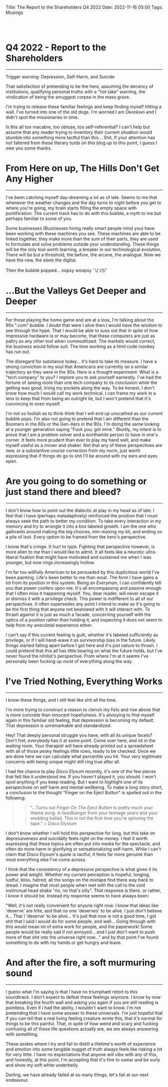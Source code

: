 Title: The Report to the Shareholders Q4 2022
Date: 2022-11-16 05:00
Tags: Musings

<br/><br/>
# Q4 2022 - Report to the Shareholders
<hr/>

Trigger warning: Depression, Self-Harm, and Suicide

That satisfaction of pretending to be the hero, assuming the decency of institutions, qualifying personal truths with a "hot take" warning, the vindication of being the smuggest corpse in the mass grave.

I'm trying to release these familiar feelings and keep finding myself hitting a wall. I've turned into one of the old dogs. I'm worried I am Okonkwo and I didn't spot the missionaries in time.

Is this all too macabre, too obtuse, too self-referential? I can't help but assume that any reader trying to inventory their current situation would stumble into something more tactful than this... Shit, If your attention has not faltered from these literary turds on this blog up to this point, I guess I owe you some thanks.

# From Here on up, The Hills Don't Get Any Higher
<hr/>

I've been catching myself day-dreaming a lot as of late. Seems to me that whenever the weather changes and the day turns to night before you get to where you're going, my brain starts filling the empty space with pontification. The current track has to do with this bubble, a myth to me but perhaps familiar to some of you.

Some businesses (Businesses hiring really smart people mind you) have been working with these machines you see. These machines are able to be linked together, they make more than the sum of their parts, they are used to formulate and solve problems outside your understanding. These things will be the only tool worth learning, a breaker in our technological evolution. There will be but a threshold, the before, the arcane, the analogue. Now we have the new, the sleek the digital.

Then the bubble popped... oopsy woopsy ¯\\_(ツ)_/¯

# ...But the Valleys Get Deeper and Deeper
<hr/>

For those playing the home game and are at a loss, I'm talking about the 90s ".com" bubble. I doubt that were I alive then I would have the wisdom to see through the hype. That I would be able to suss out that in spite of how impressive hardware is or may become, that these computers are just as paltry as any other tool when commoditized. The markets would correct, the business would follow suit. The time working as a html code monkey has run out.

The disregard for substance today... it's hard to take its measure. I have a strong conviction in my soul that Americans are currently on a similar trajectory as they were in the 90s. Here is a thought experiment: What is a "tech company" to you? I implore you to ask yourself earnestly. I've had the fortune of seeing more than one tech company to its conclusion while the getting was good, lining my pockets along the way. To be honest, I don't know how much I would call my work technical. I can frame my work in a lens to keep that from being an outright lie, but I won't pretend that it's convincing to even myself.

I'm not so foolish as to think think that I will end up unscathed as our current bubble pops. I'm also not going to pretend that I am different than the Boomers in the 60s or the Gen-Xers in the 90s. I'm doing the same looking at a younger generation saying "Fuck you; got mine." Bluntly, my intent is to prove that I am a problem solver and a worthwhile person to have in one's corner. It feels more prudent than ever to play my hand well, and make myself useful as a mover and shaker. Not that any of these perspectives are new, or a substantive course correction from my norm, just worth expressing that if things do go to shit I'll be around with my ears and eyes open.

# Are you going to do something or just stand there and bleed?
<hr/>

I don't know how to point out the dialectic at play in my head as of late. I feel that I have (perhaps maladaptively) reinforced the position that I must always seek the path to better my condition. To take every interaction in my memory and try to wrangle it into a box labeled growth. I am the one who gallivants around making the big choices, min-maxing my kit, and ending on a pile of loot. Every option to be framed from the hero's perspective.

I know that's cringe. It hurt to type. Fighting that perspective however, is more alien to me than I would like to admit. It all feels like a neurotic ultra-liberal fixation that might have motivated and sustained me when I was younger, but now rings increasingly hollow.

I'm far too willfully American to be persuaded by this duplicitous world I've been painting. Life's been better to me than most. The form I have gains a lot from its position in this system. Being an *Everyman*, I can confidently tell you that power confers upon me. It's all encompassing and passive enough that I often miss it happening myself. You, dear reader, will never escape it or dismiss it with a privilege check. This power is indifferent to all of our perspectives. It often supersedes any point I intend to make as it's going to be the first thing that anyone not bestowed with it will interact with. To thrash against it is just as much a facade, concerning yourself with the optics of a position rather than holding it, and inspecting it does not seem to help from my anecdotal experience either.

I can't say if this current feeling is guilt, whether it's labeled sufficiently as privilege, or if I will hand-wave it as survivorship bias in the future. Likely things started falling apart before I got here and it's just nature to thrash. I could pretend that this all has little bearing on what the future holds, but I've never found the nihilist's perspective. From where I'm at it seems I've personally been fucking up most of everything along the way.

# I've Tried Nothing, Everything Works
<hr/>

I know these things, and I still feel like shit all the time.

I'm more trying to construct a reason to clench my fists and rise above that is more concrete than innocent hopefulness. It's annoying to find myself again in this familiar old feeling, that depression is becoming my default. That depression is unremarkable and standardized. 

Hey! That deeply personal struggle you have, with all its unique facets? Don't fret; everybody has it at some point. Come over here, and sit in the waiting room. Your therapist will have already printed out a spreadsheet with all of those pesky feelings little rows, ready to be checked. Once we are done here we can calculate what percentile you hit. Your very legitimate concerns with being unique might still ring true after all.

I had the chance to play *Disco Elysum* recently, it's one of the few pieces that felt like it understood me. If you haven't played it, you should. I won't spoil anything if you keep reading. But I want to highlight one of its perspectives on self harm and mental wellbeing. To make a long story short, a conclusion to the thought "Finger on the Eject Button" is spelled out in the following:

>> "...Turns out *Finger On The Eject Button* is pretty much your theme song. A headbanger from your teenage years and your wedding ballad. This is not the first time you're spinning the tape." ~ Disco Elysium

I don't know whether I will hold this perspective for long, but this take on depressiveness and suicidally feels right on the money. I feel it worth expressing that these topics are often put into media for the spectacle, and often do more harm in glorifying or sensationalizing self-harm. While I can't claim that Disco Elysum's quote is tactful, it feels far more genuine than most everything else I've come across.

I think that the consistency of a depressive perspective is what gives it its power and weight. Whether my current perception is hopeful, longing, lustful, bliss, hatred, all the songs on the mixtape find there way back to dread. I imagine that most people when met with the call to the void instinctual head shake "no, no that's silly". That response is there, or rather, I know it should be. Instead my response seems to have always been:

"Well, it's not really convenient for anyone right now. I know that ideas like 'deserve' are trite, and that no one 'deserves' to be alive. I just don't believe it... That I 'deserve' to be alive... It's just that now is not a good time, I got shit that I said I would do for some people, and well... Going through with this would mean lot of extra work for people, and the paperwork! Some people would be really sad if not annoyed... and I just don't want to push more of that shit into the universe right now..." and by that point I've found something to do with my hands or get hungry and leave.

# And after the fire, a soft murmuring sound
<hr/>

I guess what I'm saying is that I have no triumphant retort to this soundtrack. I don't expect to defeat these feelings anymore. I know by now that breaking the fourth wall and asking you again if you are still reading is pointless. Even if I had the ability, I wouldn't want to know. I'm not pretending that I have some answer to these universals. I'm just hopeful that if you can tell that a real living feeling creature wrote this, that it's normal for things to be this painful. That, in spite of how weird and scary and fucking confusing all of these life questions actually are, we are always answering with something.

These asides where I try and fail to distill a lifetime's worth of experience and emotion into some tangible nugget of truth always feels like risking a lot for very little. I have no expectations that anyone will vibe with any of this, and honestly, at this point, I'm accepting that it's fine to swear and be surly and show my soft white underbelly.

Darling, we have already failed at so many things, let's fail at our next endeavour.
